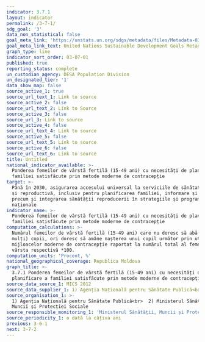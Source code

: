 ```yaml
---
indicator: 3.7.1
layout: indicator
permalink: /3-7-1/
sdg_goal: '3'
data_non_statistical: false
goal_meta_link: 'https://unstats.un.org/sdgs/metadata/files/Metadata-03-07-01.pdf'
goal_meta_link_text: United Nations Sustainable Development Goals Metadata (pdf 865kB)
graph_type: line
indicator_sort_order: 03-07-01
published: true
reporting_status: complete
un_custodian_agency: DESA Population Division
un_designated_tier: '1'
data_show_map: false
source_active_1: true
source_url_text_1: Link to source
source_active_2: false
source_url_text_2: Link to Source
source_active_3: false
source_url_3: Link to source
source_active_4: false
source_url_text_4: Link to source
source_active_5: false
source_url_text_5: Link to source
source_active_6: false
source_url_text_6: Link to source
title: Untitled
national_indicator_available: >-
  Ponderea femeilor de vârstă fertilă (15-49 ani) cu necesități de planificare a
  familiei satisfăcute prin metode moderne de contracepție
target: >-
  Până în 2030, asigurarea accesului universal la serviciile de sănătate sexuală
  și reproductivă, inclusiv pentru planificarea familiei, informare și educație,
  precum și integrarea sănătății reproducerii în strategiile și programele
  naționale
indicator_name: >-
  Ponderea femeilor de vârstă fertilă (15-49 ani) cu necesități de planificare a
  familiei satisfăcute prin metode moderne de contracepție
computation_calculations: >-
  Numărul femeilor de vârstă fertilă (15-49 ani) care nu doresc să abă (mai
  mulți) copii, ori doresc să amâne nașterea unui copil următor prin utilizare
  mijloacelor moderne de contracepție raportat la numărul total al femeilor de
  vârsta respectivă *100.
computation_units: 'Procent, %'
national_geographical_coverage: Republica Moldova
graph_title: >-
  3.7.1 Ponderea femeilor de vârstă fertilă (15-49 ani) cu necesități de
  planificare a familiei satisfăcute prin metode moderne de contracepție
source_data_source_1: MICS 2012
source_data_supplier_1: 1) Agenția Națională pentru Sănătate Publică<br>  2) UNICEF
source_organisation_1: >-
  1) Agenția Națională pentru Sănătate Publică<br>  2) Ministerul Sănătății,
  Muncii și Protecției Sociale
source_responsible_monitoring_1: 'Ministerul Sănătății, Muncii și Protecției Sociale'
source_periodicity_1: o dată la câțiva ani
previous: 3-6-1
next: 3-7-2
---
```

